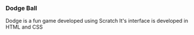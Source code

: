 ### Dodge Ball
Dodge is a fun game developed using Scratch
It's interface is developed in HTML and CSS



